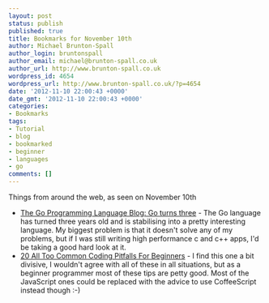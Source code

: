 ```yaml
---
layout: post
status: publish
published: true
title: Bookmarks for November 10th
author: Michael Brunton-Spall
author_login: bruntonspall
author_email: michael@brunton-spall.co.uk
author_url: http://www.brunton-spall.co.uk
wordpress_id: 4654
wordpress_url: http://www.brunton-spall.co.uk/?p=4654
date: '2012-11-10 22:00:43 +0000'
date_gmt: '2012-11-10 22:00:43 +0000'
categories:
- Bookmarks
tags:
- Tutorial
- blog
- bookmarked
- beginner
- languages
- go
comments: []
---
```

<p>Things from around the web, as seen on November 10th</p>
<ul>
<li><a href="http://blog.golang.org/2012/11/go-turns-three.html">The Go Programming Language Blog: Go turns three</a> - The Go language has turned three years old and is stabilising into a pretty interesting language. My biggest problem is that it doesn&#039;t solve any of my problems, but if I was still writing high performance c and c++ apps, I&#039;d be taking a good hard look at it.</li>
<li><a href="http://net.tutsplus.com/tutorials/tools-and-tips/20-all-too-common-coding-pitfalls-for-beginners/">20 All Too Common Coding Pitfalls For Beginners</a> - I find this one a bit divisive, I wouldn&#039;t agree with all of these in all situations, but as a beginner programmer most of these tips are petty good. Most of the JavaScript ones could be replaced with the advice to use CoffeeScript instead though :-)</li>
</ul>
